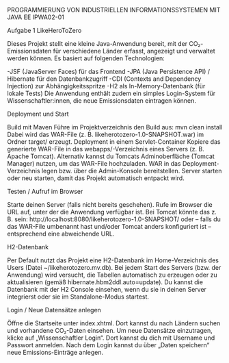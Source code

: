 PROGRAMMIERUNG VON INDUSTRIELLEN INFORMATIONSSYSTEMEN MIT JAVA EE
IPWA02-01

Aufgabe 1 LikeHeroToZero

Dieses Projekt stellt eine kleine Java-Anwendung bereit, mit der CO₂-Emissionsdaten für verschiedene Länder erfasst,
angezeigt und verwaltet werden können. Es basiert auf folgenden Technologien:

-JSF (JavaServer Faces) für das Frontend
-JPA (Java Persistence API) / Hibernate für den Datenbankzugriff
-CDI (Contexts and Dependency Injection) zur Abhängigkeitsspritze
-H2 als In-Memory-Datenbank (für lokale Tests)
Die Anwendung enthält zudem ein simples Login-System für Wissenschaftler:innen, die neue Emissionsdaten eintragen können.

Deployment und Start

Build mit Maven
Führe im Projektverzeichnis den Build aus:
mvn clean install
Dabei wird das WAR-File (z. B. likeherotozero-1.0-SNAPSHOT.war) im Ordner target/ erzeugt.
Deployment in einem Servlet-Container
Kopiere das generierte WAR-File in das webapps/-Verzeichnis eines Servers (z. B. Apache Tomcat).
Alternativ kannst du Tomcats Adminoberfläche (Tomcat Manager) nutzen, um das WAR-File hochzuladen.
WAR in das Deployment-Verzeichnis legen bzw. über die Admin-Konsole bereitstellen.
Server starten oder neu starten, damit das Projekt automatisch entpackt wird.

Testen / Aufruf im Browser

Starte deinen Server (falls nicht bereits geschehen).
Rufe im Browser die URL auf, unter der die Anwendung verfügbar ist. Bei Tomcat könnte das z. B. sein:
http://localhost:8080/likeherotozero-1.0-SNAPSHOT/
oder – falls du das WAR-File umbenannt hast und/oder Tomcat anders konfiguriert ist – entsprechend eine abweichende URL.

H2-Datenbank

Per Default nutzt das Projekt eine H2-Datenbank im Home-Verzeichnis des Users (Datei ~/likeherotozero.mv.db).
Bei jedem Start des Servers (bzw. der Anwendung) wird versucht, die Tabellen automatisch zu erzeugen oder zu aktualisieren (gemäß hibernate.hbm2ddl.auto=update).
Du kannst die Datenbank mit der H2 Console einsehen, wenn du sie in deinen Server integrierst oder sie im Standalone-Modus startest.

Login / Neue Datensätze anlegen

Öffne die Startseite unter index.xhtml. Dort kannst du nach Ländern suchen und vorhandene CO₂-Daten einsehen.
Um neue Datensätze einzutragen, klicke auf „Wissenschaftler Login“. Dort kannst du dich mit Username und Passwort anmelden.
Nach dem Login kannst du über „Daten speichern“ neue Emissions-Einträge anlegen.


